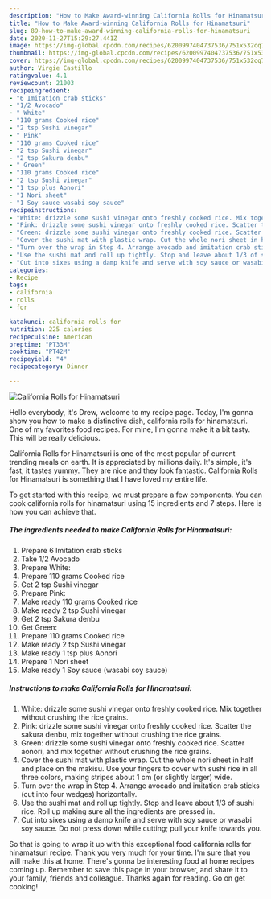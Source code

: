 ```yaml
---
description: "How to Make Award-winning California Rolls for Hinamatsuri"
title: "How to Make Award-winning California Rolls for Hinamatsuri"
slug: 89-how-to-make-award-winning-california-rolls-for-hinamatsuri
date: 2020-11-27T15:29:27.441Z
image: https://img-global.cpcdn.com/recipes/6200997404737536/751x532cq70/california-rolls-for-hinamatsuri-recipe-main-photo.jpg
thumbnail: https://img-global.cpcdn.com/recipes/6200997404737536/751x532cq70/california-rolls-for-hinamatsuri-recipe-main-photo.jpg
cover: https://img-global.cpcdn.com/recipes/6200997404737536/751x532cq70/california-rolls-for-hinamatsuri-recipe-main-photo.jpg
author: Virgie Castillo
ratingvalue: 4.1
reviewcount: 21003
recipeingredient:
- "6 Imitation crab sticks"
- "1/2 Avocado"
- " White"
- "110 grams Cooked rice"
- "2 tsp Sushi vinegar"
- " Pink"
- "110 grams Cooked rice"
- "2 tsp Sushi vinegar"
- "2 tsp Sakura denbu"
- " Green"
- "110 grams Cooked rice"
- "2 tsp Sushi vinegar"
- "1 tsp plus Aonori"
- "1 Nori sheet"
- "1 Soy sauce wasabi soy sauce"
recipeinstructions:
- "White: drizzle some sushi vinegar onto freshly cooked rice. Mix together without crushing the rice grains."
- "Pink: drizzle some sushi vinegar onto freshly cooked rice. Scatter the sakura denbu, mix together without crushing the rice grains."
- "Green: drizzle some sushi vinegar onto freshly cooked rice. Scatter aonori, and mix together without crushing the rice grains."
- "Cover the sushi mat with plastic wrap. Cut the whole nori sheet in half and place on the makisu. Use your fingers to cover with sushi rice in all three colors, making stripes about 1 cm (or slightly larger) wide."
- "Turn over the wrap in Step 4. Arrange avocado and imitation crab sticks (cut into four wedges) horizontally."
- "Use the sushi mat and roll up tightly. Stop and leave about 1/3 of sushi rice. Roll up making sure all the ingredients are pressed in."
- "Cut into sixes using a damp knife and serve with soy sauce or wasabi soy sauce. Do not press down while cutting; pull your knife towards you."
categories:
- Recipe
tags:
- california
- rolls
- for

katakunci: california rolls for 
nutrition: 225 calories
recipecuisine: American
preptime: "PT33M"
cooktime: "PT42M"
recipeyield: "4"
recipecategory: Dinner

---
```



![California Rolls for Hinamatsuri](https://img-global.cpcdn.com/recipes/6200997404737536/751x532cq70/california-rolls-for-hinamatsuri-recipe-main-photo.jpg)

Hello everybody, it's Drew, welcome to my recipe page. Today, I'm gonna show you how to make a distinctive dish, california rolls for hinamatsuri. One of my favorites food recipes. For mine, I'm gonna make it a bit tasty. This will be really delicious.



California Rolls for Hinamatsuri is one of the most popular of current trending meals on earth. It is appreciated by millions daily. It's simple, it's fast, it tastes yummy. They are nice and they look fantastic. California Rolls for Hinamatsuri is something that I have loved my entire life.


To get started with this recipe, we must prepare a few components. You can cook california rolls for hinamatsuri using 15 ingredients and 7 steps. Here is how you can achieve that.

<!--inarticleads1-->

##### The ingredients needed to make California Rolls for Hinamatsuri:

1. Prepare 6 Imitation crab sticks
1. Take 1/2 Avocado
1. Prepare  White:
1. Prepare 110 grams Cooked rice
1. Get 2 tsp Sushi vinegar
1. Prepare  Pink:
1. Make ready 110 grams Cooked rice
1. Make ready 2 tsp Sushi vinegar
1. Get 2 tsp Sakura denbu
1. Get  Green:
1. Prepare 110 grams Cooked rice
1. Make ready 2 tsp Sushi vinegar
1. Make ready 1 tsp plus Aonori
1. Prepare 1 Nori sheet
1. Make ready 1 Soy sauce (wasabi soy sauce)




<!--inarticleads2-->

##### Instructions to make California Rolls for Hinamatsuri:

1. White: drizzle some sushi vinegar onto freshly cooked rice. Mix together without crushing the rice grains.
1. Pink: drizzle some sushi vinegar onto freshly cooked rice. Scatter the sakura denbu, mix together without crushing the rice grains.
1. Green: drizzle some sushi vinegar onto freshly cooked rice. Scatter aonori, and mix together without crushing the rice grains.
1. Cover the sushi mat with plastic wrap. Cut the whole nori sheet in half and place on the makisu. Use your fingers to cover with sushi rice in all three colors, making stripes about 1 cm (or slightly larger) wide.
1. Turn over the wrap in Step 4. Arrange avocado and imitation crab sticks (cut into four wedges) horizontally.
1. Use the sushi mat and roll up tightly. Stop and leave about 1/3 of sushi rice. Roll up making sure all the ingredients are pressed in.
1. Cut into sixes using a damp knife and serve with soy sauce or wasabi soy sauce. Do not press down while cutting; pull your knife towards you.




So that is going to wrap it up with this exceptional food california rolls for hinamatsuri recipe. Thank you very much for your time. I'm sure that you will make this at home. There's gonna be interesting food at home recipes coming up. Remember to save this page in your browser, and share it to your family, friends and colleague. Thanks again for reading. Go on get cooking!
